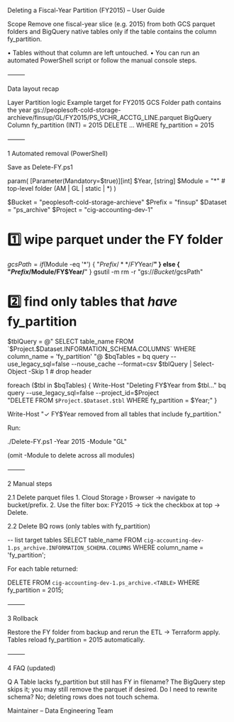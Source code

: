Deleting a Fiscal-Year Partition (FY2015) – User Guide

Scope  Remove one fiscal-year slice (e.g. 2015) from both
GCS parquet folders and BigQuery native tables only if the table contains the column fy_partition.

• Tables without that column are left untouched.
• You can run an automated PowerShell script or follow the manual console steps.

⸻

Data layout recap

Layer	Partition logic	Example target for FY2015
GCS	Folder path contains the year	gs://peoplesoft-cold-storage-archieve/finsup/GL/FY2015/PS_VCHR_ACCTG_LINE.parquet
BigQuery	Column fy_partition (INT) = 2015	DELETE … WHERE fy_partition = 2015


⸻

1  Automated removal (PowerShell)

Save as Delete-FY.ps1

param(
  [Parameter(Mandatory=$true)][int] $Year,
  [string] $Module = "*"   # top-level folder (AM | GL | static | *)
)

$Bucket   = "peoplesoft-cold-storage-archieve"
$Prefix   = "finsup"
$Dataset  = "ps_archive"
$Project  = "cig-accounting-dev-1"

# 1️⃣ wipe parquet under the FY folder
$gcsPath = if ($Module -eq '*') {
    "$Prefix/**/FY$Year/**"
} else {
    "$Prefix/$Module/FY$Year/**"
}
gsutil -m rm -r "gs://$Bucket/$gcsPath"

# 2️⃣ find only tables that *have* fy_partition
$tblQuery = @"
SELECT table_name
FROM   `$Project.$Dataset.INFORMATION_SCHEMA.COLUMNS`
WHERE  column_name = 'fy_partition'
"@
$bqTables = bq query --use_legacy_sql=false --nouse_cache --format=csv $tblQuery |
            Select-Object -Skip 1  # drop header

foreach ($tbl in $bqTables) {
    Write-Host "Deleting FY$Year from $tbl…"
    bq query --use_legacy_sql=false --project_id=$Project \
      "DELETE FROM `$Project.$Dataset.$tbl` WHERE fy_partition = $Year;"
}

Write-Host "✓ FY$Year removed from all tables that include fy_partition."

Run:

./Delete-FY.ps1 -Year 2015 -Module "GL"

(omit -Module to delete across all modules)

⸻

2  Manual steps

2.1  Delete parquet files
	1.	Cloud Storage › Browser → navigate to bucket/prefix.
	2.	Use the filter box: FY2015 → tick the checkbox at top → Delete.

2.2  Delete BQ rows (only tables with fy_partition)

-- list target tables
SELECT table_name
FROM   `cig-accounting-dev-1.ps_archive.INFORMATION_SCHEMA.COLUMNS`
WHERE  column_name = 'fy_partition';

For each table returned:

DELETE FROM `cig-accounting-dev-1.ps_archive.<TABLE>`
WHERE  fy_partition = 2015;


⸻

3  Rollback

Restore the FY folder from backup and rerun the ETL → Terraform apply.  Tables reload fy_partition = 2015 automatically.

⸻

4  FAQ (updated)

Q	A
Table lacks fy_partition but still has FY in filename?	The BigQuery step skips it; you may still remove the parquet if desired.
Do I need to rewrite schema?	No; deleting rows does not touch schema.

Maintainer  – Data Engineering Team